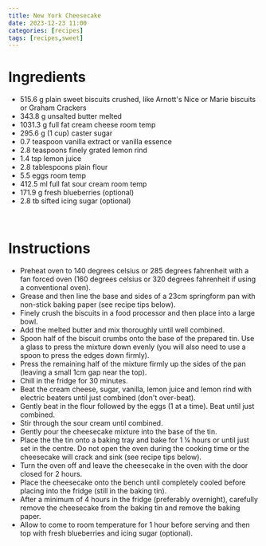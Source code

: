 ```yaml
--- 
title: New York Cheesecake
date: 2023-12-23 11:00
categories: [recipes]
tags: [recipes,sweet]
--- 
```


# Ingredients

- 515.6 g plain sweet biscuits crushed, like Arnott's Nice or Marie biscuits or Graham Crackers
- 343.8 g unsalted butter melted
- 1031.3 g full fat cream cheese room temp
- 295.6 g (1 cup) caster sugar
- 0.7 teaspoon vanilla extract or vanilla essence
- 2.8 teaspoons finely grated lemon rind
- 1.4 tsp lemon juice
- 2.8 tablespoons plain flour
- 5.5 eggs room temp
- 412.5 ml full fat sour cream room temp
- 171.9 g fresh blueberries (optional)
- 2.8 tb sifted icing sugar (optional)


<br>

# Instructions

- Preheat oven to 140 degrees celsius or 285 degrees fahrenheit with a fan forced oven (160 degrees celsius or 320 degrees fahrenheit if using a conventional oven).
- Grease and then line the base and sides of a 23cm springform pan with non-stick baking paper (see recipe tips below).
- Finely crush the biscuits in a food processor and then place into a large bowl.
- Add the melted butter and mix thoroughly until well combined.
- Spoon half of the biscuit crumbs onto the base of the prepared tin. Use a glass to press the mixture down evenly (you will also need to use a spoon to press the edges down firmly).
- Press the remaining half of the mixture firmly up the sides of the pan (leaving a small 1cm gap near the top).
- Chill in the fridge for 30 minutes.
- Beat the cream cheese, sugar, vanilla, lemon juice and lemon rind with electric beaters until just combined (don't over-beat).
- Gently beat in the flour followed by the eggs (1 at a time). Beat until just combined.
- Stir through the sour cream until combined.
- Gently pour the cheesecake mixture into the base of the tin.
- Place the the tin onto a baking tray and bake for 1 ¼ hours or until just set in the centre. Do not open the oven during the cooking time or the cheesecake will crack and sink (see recipe tips below).
- Turn the oven off and leave the cheesecake in the oven with the door closed for 2 hours.
- Place the cheesecake onto the bench until completely cooled before placing into the fridge (still in the baking tin).
- After a minimum of 4 hours in the fridge (preferably overnight), carefully remove the cheesecake from the baking tin and remove the baking paper.
- Allow to come to room temperature for 1 hour before serving and then top with fresh blueberries and icing sugar (optional).